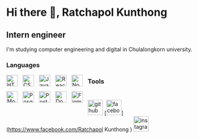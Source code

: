 # Hi there 👋, Ratchapol Kunthong
## Intern engineer

I'm studying computer engineering and digital in Chulalongkorn university.

### Languages

<img align="left" alt="HTML" width="30px" style="padding-right: 10px" src="https://cdn.jsdelivr.net/gh/devicons/devicon@latest/icons/html5/html5-original.svg" />
<img align="left" alt="CSS" width="30px" style="padding-right: 10px" src="https://cdn.jsdelivr.net/gh/devicons/devicon@latest/icons/css3/css3-original.svg" />
<img align="left" alt="Javascript" width="30px" style="padding-right: 10px" src="https://cdn.jsdelivr.net/gh/devicons/devicon@latest/icons/javascript/javascript-original.svg" />
<img align="left" alt="React" width="30px" style="padding-right: 10px" src="https://cdn.jsdelivr.net/gh/devicons/devicon@latest/icons/react/react-original.svg" />
<img align="left" alt="NodeJS" width="30px" style="padding-right: 10px" src="https://cdn.jsdelivr.net/gh/devicons/devicon@latest/icons/nodejs/nodejs-original.svg" />

### Tools

<img align="left" alt="MongoDB" width="30px" style="padding-right: 10px" src="https://cdn.jsdelivr.net/gh/devicons/devicon@latest/icons/mongodb/mongodb-original.svg" />
<img align="left" alt="Posgresql" width="30px" style="padding-right: 10px" src="https://cdn.jsdelivr.net/gh/devicons/devicon@latest/icons/postgresql/postgresql-original.svg" />
<img align="left" alt="Postman" width="30px" style="padding-right: 10px" src="https://cdn.jsdelivr.net/gh/devicons/devicon@latest/icons/postman/postman-original.svg" />
<img align="left" alt="Docker" width="30px" style="padding-right: 10px" src="https://cdn.jsdelivr.net/gh/devicons/devicon@latest/icons/docker/docker-original.svg" />
<img align="left" alt="Figma" width="30px" style="padding-right: 10px" src="https://cdn.jsdelivr.net/gh/devicons/devicon@latest/icons/figma/figma-original.svg" />

#

[<img src='https://cdn.jsdelivr.net/npm/simple-icons@3.0.1/icons/github.svg' alt='github' height='40'>](https://github.com/WanRatchapol)  [<img src='https://cdn.jsdelivr.net/npm/simple-icons@3.0.1/icons/facebook.svg' alt='facebook' height='40'>](https://www.facebook.com/Ratchapol Kunthong )  [<img src='https://cdn.jsdelivr.net/npm/simple-icons@3.0.1/icons/instagram.svg' alt='instagram' height='40'>](https://www.instagram.com/wan_ratchapol/)  
